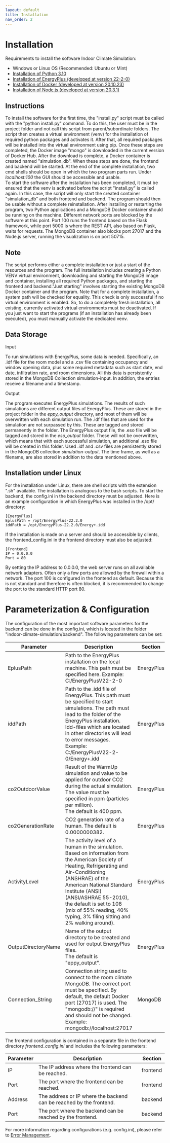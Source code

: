 ```yaml
---
layout: default
title: Installation
nav_order: 2
---
```


# Installation

Requirements to install the software Indoor Climate Simulation:

* Windows or Linux OS (Recommended: Ubuntu or Mint)
* [Installation of Python 3.10](https://www.python.org/)
* [Installation of EnergyPlus (developed at version 22-2-0)](https://energyplus.net/)
* [Installation of Docker (developed at version 20.10.23)](https://www.docker.com/)
* [Installation of Node.js (developed at version 20.3.1)](https://learn.microsoft.com/en-us/windows/dev-environment/javascript/nodejs-on-windows)

## Instructions

To install the software for the first time, the "install.py" script must be called with the "python install.py" command. To do this, the user must be in the project folder and not call this script from parent/subordinate folders. The script then creates a virtual environment (venv) for the installation of required python packages and activates it. After that, all required packages will be installed into the virtual environment using pip. Once these steps are completed, the Docker image "mongo" is downloaded in the current version of Docker Hub. After the download is complete, a Docker container is created named "simulation_db". When these steps are done, the frontend and backend will be started. At the end of the complete installation, two cmd shells should be open in which the two program parts run. Under *localhost:100* the GUI should be accessible and usable.  
To start the software after the installation has been completed, it must be ensured that the venv is activated before the script "install.py" is called again. In this case, the script will only start the created container "simulation_db" and both frontend and backend. The program should then be usable without a complete reinstallation. After installing or restarting the program, two Python applications and a MongoDB Docker container should be running on the machine. 
Different network ports are blocked by the software at this point. Port 100 runs the frontend based on the Flask framework, while port 5000 is where the REST API, also based on Flask, waits for requests. The MongoDB container also blocks port 27017 and the Node.js server, running the visualization is on port 50715.

## Note 
The script performs either a complete installation or just a start of the resources and the program. The full installation includes creating a Python VENV virtual environment, downloading and starting the MongoDB image and container, installing all required Python packages, and starting the frontend and backend."Just starting" involves starting the existing MongoDB Docker container and the program. Note that for a complete installation, a system path will be checked for equality. This check is only successful if no virtual environment is enabled. So, to do a completely fresh installation, all existing, currently activated virtual environments must be deactivated. If you just want to start the programs (if an installation has already been executed), you must manually activate the dedicated venv.

## Data Storage

Input

To run simulations with EnergyPlus, some data is needed. Specifically, an .idf file for the room model and a .csv file containing occupancy and window opening data, plus some required metadata such as start date, end date, infiltration rate, and room dimensions. All this data is persistently stored in the MongoDB Collection simulation-input. In addition, the entries receive a filename and a timestamp.


Output

The program executes EnergyPlus simulations. The results of such simulations are different output files of EnergyPlus. These are stored in the project folder in the *eppy_output* directory, and most of them will be overwritten with each simulation run. The .idf files that are used for the simulation are not surpassed by this. These are tagged and stored permanently in the folder. The EnergyPlus output file, the .eso file will be tagged and stored in the *eso_output* folder. These will not be overwritten, which means that with each successful simulation, an additional .eso file will be created in this folder. Used .idf and .csv files are persistently stored in the MongoDB collection *simulation-output*. The time frame, as well as a filename, are also stored in addition to the data mentioned above.


## Installation under Linux

For the installation under Linux, there are shell scripts with the extension ".sh" available. The installation is  analogous to the bash scripts. To start the backend, the config.ini in the backend directory must be adjusted. Here is an example configuration in which EnergyPlus was installed in the /opt/ directory:

```
[EnergyPlus]
EplusPath = /opt/EnergyPlus-22.2.0
iddPath = /opt/EnergyPlus-22.2.0/Energy+.idd
```

If the installation is made on a server and should be accessible by clients, the frontend_config.ini in the frontend directory must also be adjusted:

```
[Frontend]
IP = 0.0.0.0
Port = 80
```

By setting the IP address to 0.0.0.0, the web server runs on all available network adapters. Often only a few ports are allowed by the firewall within a network. The port 100 is configured in the frontend as default. Because this is not standard and therefore is often blocked, it is recommended to change the port to the standard HTTP port 80.


# Parameterization & Configuration

The configuration of the most important software parameters for the backend can be done in the config.ini, which is located in the folder "indoor-climate-simulation/backend". The following parameters can be set:

| Parameter | Description                                                                                                                                                                                                                                                                                                                             | Section |
|--------|-----------------------------------------------------------------------------------------------------------------------------------------------------------------------------------------------------------------------------------------------------------------------------------------------------------------------------------------|----------|
|EplusPath| Path to the EnergyPlus installation on the local machine. This path must be specified here. Example: C:/EnergyPlusV22-2-0                                                                                                                                                                                                               | EnergyPlus
|iddPath| Path to the .idd file of EnergyPlus. This path must be specified to start simulations. The path must lead to the folder of the EnergyPlus installation. Idd-files which are located in other directories will lead to error messages. Example: C:/EnergyPlusV22-2-0/Energy+.idd                                                         |EnergyPlus|
|co2OutdoorValue| Result of the WarmUp simulation and value to be applied for outdoor CO2 during the actual simulation. The value must be specified in ppm (particles per million).<br> The default is 400 ppm.                                                                                                                                           |EnergyPlus|
|co2GenerationRate| CO2 generation rate of a human. The default is 0.0000000382.                                                                                                                                                                                                                                                                            |EnergyPlus|
|ActivityLevel| The activity level of a human in the simulation. Based on information from the American Society of Heating, Refrigerating and Air-Conditioning (ANSHRAE) of the American National Standard Institute (ANSI) (ANSI/ASHRAE 55-2010), the default is set to 108 (mix of 55% reading, 40% typing, 3% filing sitting and 2% walking around). |EnergyPlus|
|OutputDirectoryName| Name of the output directory to be created and used for output EnergyPlus files. <br>The default is "eppy_output".                                                                                                                                                                                                                      |EnergyPlus|
|Connection_String | Connection string used to connect to the room climate MongoDB. The correct port must be specified. By default, the default Docker port (27017) is used. The "mongodb://" is required and should not be changed. <br>Example: mongodb://localhost:27017                                                                                  |MongoDB|


The frontend configuration is contained in a separate file in the frontend directory *frontend_config.ini* and includes the following parameters:

| Parameter | Description                                                                                                                                                                                                                                     | Section |
|-----------|-------------------------------------------------------------------------------------------------------------------------------------------------------------------------------------------------------------------------------------------------|----------|
| IP        | The IP address where the frontend can be reached.                                                                                                                                                                                               |frontend|
| Port      | The port where the frontend can be reached.                                                                                                                                                                                                     |frontend|
| Address   | The address or IP where the backend can be reached by the frontend.                                                                                                                                                                             |backend|
| Port      | The port where the backend can be reached by the frontend.                                                                                                                                                                                      |backend|


For more information regarding configurations (e.g. config.ini), please refer to [Error Management](https://kathisa.github.io/indoorclimatesimulation/ErrorManagement.html).

